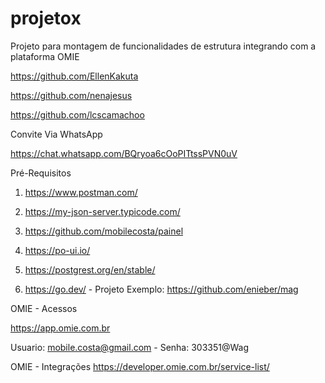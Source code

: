 # projetox
Projeto para montagem de funcionalidades de estrutura integrando com a plataforma OMIE

https://github.com/EllenKakuta

https://github.com/nenajesus

https://github.com/lcscamachoo

Convite Via WhatsApp

https://chat.whatsapp.com/BQryoa6cOoPITtssPVN0uV

Pré-Requisitos

1) https://www.postman.com/

2) https://my-json-server.typicode.com/

3) https://github.com/mobilecosta/painel

4) https://po-ui.io/

5) https://postgrest.org/en/stable/

6) https://go.dev/ - Projeto Exemplo: https://github.com/enieber/mag

OMIE - Acessos

https://app.omie.com.br

Usuario: mobile.costa@gmail.com - Senha: 303351@Wag

OMIE - Integrações
https://developer.omie.com.br/service-list/
